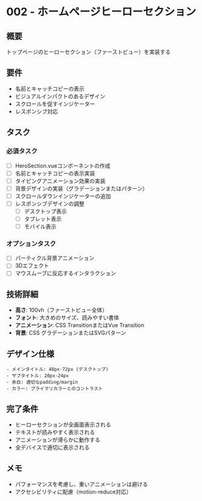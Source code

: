 # 002 - ホームページヒーローセクション

## 概要
トップページのヒーローセクション（ファーストビュー）を実装する

## 要件
- 名前とキャッチコピーの表示
- ビジュアルインパクトのあるデザイン
- スクロールを促すインジケーター
- レスポンシブ対応

## タスク

### 必須タスク
- [ ] HeroSection.vueコンポーネントの作成
- [ ] 名前とキャッチコピーの表示実装
- [ ] タイピングアニメーション効果の実装
- [ ] 背景デザインの実装（グラデーションまたはパターン）
- [ ] スクロールダウンインジケーターの追加
- [ ] レスポンシブデザインの調整
  - [ ] デスクトップ表示
  - [ ] タブレット表示
  - [ ] モバイル表示

### オプションタスク
- [ ] パーティクル背景アニメーション
- [ ] 3Dエフェクト
- [ ] マウスムーブに反応するインタラクション

## 技術詳細
- **高さ**: 100vh（ファーストビュー全体）
- **フォント**: 大きめのサイズ、読みやすい書体
- **アニメーション**: CSS TransitionまたはVue Transition
- **背景**: CSS グラデーションまたはSVGパターン

## デザイン仕様
```
- メインタイトル: 48px-72px (デスクトップ)
- サブタイトル: 20px-24px
- 余白: 適切なpadding/margin
- カラー: プライマリカラーとのコントラスト
```

## 完了条件
- ヒーローセクションが全画面表示される
- テキストが読みやすく表示される
- アニメーションが滑らかに動作する
- 全デバイスで適切に表示される

## メモ
- パフォーマンスを考慮し、重いアニメーションは避ける
- アクセシビリティに配慮（motion-reduce対応）